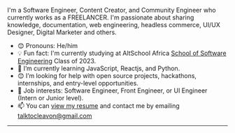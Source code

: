 
I'm a Software Engineer, Content Creator, and Community Engineer who currently works as a FREELANCER. I'm passionate about sharing knowledge, documentation, web engineering, headless commerce, UI/UX Designer, Digital Marketer and others. 
- 😊 Pronouns: He/him
- 💡 Fun fact: I'm currently studying at AltSchool Africa [School of Software Engineering](https://altschoolafrica.com/schools/engineering) Class of 2023.
- 🌱 I’m currently learning JavaScript, Reactjs, and Python.
- 😊 I’m looking for help with open source projects, hackathons, internships, and entry-level opportunities.
- 💼 Job interests: Software Engineer, Front Engineer, or UI Engineer (Intern or Junior level).
- 📫 You can [view my resume](https://my-curriculum-vitae-six.vercel.app/) and contact me by emailing talktocleavon@gmail.com
---

